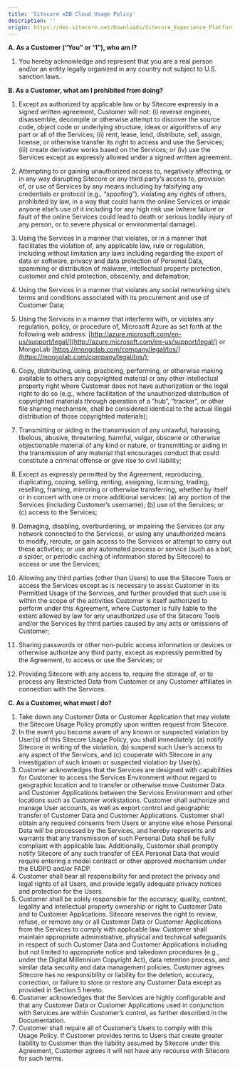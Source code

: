 ```yaml
---
title: 'Sitecore xDB Cloud Usage Policy'
description: ''
origin: https://dev.sitecore.net/Downloads/Sitecore_Experience_Platform/Sitecore_xDB_Cloud_Usage_Policy
---
```


**A. As a Customer (“You” or “I”), who am I?**

1.  You hereby acknowledge and represent that you are a real person and/or an entity legally organized in any country not subject to U.S. sanction laws.

**B. As a Customer, what am I prohibited from doing?**

1.  Except as authorized by applicable law or by Sitecore expressly in a signed written agreement, Customer will not: (i) reverse engineer, disassemble, decompile or otherwise attempt to discover the source code, object code or underlying structure, ideas or algorithms of any part or all of the Services; (ii) rent, lease, lend, distribute, sell, assign, license, or otherwise transfer its right to access and use the Services; (iii) create derivative works based on the Services; or (iv) use the Services except as expressly allowed under a signed written agreement.
2.  Attempting to or gaining unauthorized access to, negatively affecting, or in any way disrupting Sitecore or any third party’s access to, provision of, or use of Services by any means including by falsifying any credentials or protocol (e.g., “spoofing”), violating any rights of others, prohibited by law, in a way that could harm the online Services or impair anyone else’s use of it including for any high risk use (where failure or fault of the online Services could lead to death or serious bodily injury of any person, or to severe physical or environmental damage).
3.  Using the Services in a manner that violates, or in a manner that facilitates the violation of, any applicable law, rule or regulation, including without limitation any laws including regarding the export of data or software, privacy and data protection of Personal Data, spamming or distribution of malware, intellectual property protection, customer and child protection, obscenity, and defamation;
4.  Using the Services in a manner that violates any social networking site’s terms and conditions associated with its procurement and use of Customer Data;
5.  Using the Services in a manner that interferes with, or violates any regulation, policy, or procedure of, Microsoft Azure as set forth at the following web address: [http://azure.microsoft.com/en-us/support/legal/](http://azure.microsoft.com/en-us/support/legal/) or MongoLab [https://mongolab.com/company/legal/tos/](https://mongolab.com/company/legal/tos/);
6.  Copy, distributing, using, practicing, performing, or otherwise making available to others any copyrighted material or any other intellectual property right where Customer does not have authorization or the legal right to do so (e.g., where facilitation of the unauthorized distribution of copyrighted materials through operation of a “hub”, “tracker”, or other file sharing mechanism, shall be considered identical to the actual illegal distribution of those copyrighted materials);
7.  Transmitting or aiding in the transmission of any unlawful, harassing, libelous, abusive, threatening, harmful, vulgar, obscene or otherwise objectionable material of any kind or nature, or transmitting or aiding in the transmission of any material that encourages conduct that could constitute a criminal offense or give rise to civil liability;
8.  Except as expressly permitted by the Agreement, reproducing, duplicating, coping, selling, renting, assigning, licensing, trading, reselling, framing, mirroring or otherwise transferring, whether by itself or in concert with one or more additional services: (a) any portion of the Services (including Customer’s username); (b) use of the Services; or (c) access to the Services;
9.  Damaging, disabling, overburdening, or impairing the Services (or any network connected to the Services), or using any unauthorized means to modify, reroute, or gain access to the Services or attempt to carry out these activities; or use any automated process or service (such as a bot, a spider, or periodic caching of information stored by Sitecore) to access or use the Services;
10. Allowing any third parties (other than Users) to use the Sitecore Tools or access the Services except as is necessary to assist Customer in its Permitted Usage of the Services, and further provided that such use is within the scope of the activities Customer is itself authorized to perform under this Agreement, where Customer is fully liable to the extent allowed by law for any unauthorized use of the Sitecore Tools and/or the Services by third parties caused by any acts or omissions of Customer;

11. Sharing passwords or other non-public access information or devices or otherwise authorize any third party, except as expressly permitted by the Agreement, to access or use the Services; or

12. Providing Sitecore with any access to, require the storage of, or to process any Restricted Data from Customer or any Customer affiliates in connection with the Services.

**C. As a Customer, what must I do?**

1.  Take down any Customer Data or Customer Application that may violate the Sitecore Usage Policy promptly upon written request from Sitecore.
2.  In the event you become aware of any known or suspected violation by User(s) of this Sitecore Usage Policy, you shall immediately: (a) notify Sitecore in writing of the violation, (b) suspend such User’s access to any aspect of the Services, and (c) cooperate with Sitecore in any investigation of such known or suspected violation by User(s).
3.  Customer acknowledges that the Services are designed with capabilities for Customer to access the Services Environment without regard to geographic location and to transfer or otherwise move Customer Data and Customer Applications between the Services Environment and other locations such as Customer workstations. Customer shall authorize and manage User accounts, as well as export control and geographic transfer of Customer Data and Customer Applications. Customer shall obtain any required consents from Users or anyone else whose Personal Data will be processed by the Services, and hereby represents and warrants that any transmission of such Personal Data shall be fully compliant with applicable law. Additionally, Customer shall promptly notify Sitecore of any such transfer of EEA Personal Data that would require entering a model contract or other approved mechanism under the EUDPD and/or FADP.
4.  Customer shall bear all responsibility for and protect the privacy and legal rights of all Users, and provide legally adequate privacy notices and protection for the Users.
5.  Customer shall be solely responsible for the accuracy, quality, content, legality and intellectual property ownership or right to Customer Data and to Customer Applications. Sitecore reserves the right to review, refuse, or remove any or all Customer Data or Customer Applications from the Services to comply with applicable law. Customer shall maintain appropriate administrative, physical and technical safeguards in respect of such Customer Data and Customer Applications including but not limited to appropriate notice and takedown procedures (e.g., under the Digital Millennium Copyright Act), data retention process, and similar data security and data management policies. Customer agrees Sitecore has no responsibility or liability for the deletion, accuracy, correction, or failure to store or restore any Customer Data except as provided in Section 5 hereto.
6.  Customer acknowledges that the Services are highly configurable and that any Customer Data or Customer Applications used in conjunction with Services are within Customer’s control, as further described in the Documentation.
7.  Customer shall require all of Customer’s Users to comply with this Usage Policy. If Customer provides terms to Users that create greater liability to Customer than the liability assumed by Sitecore under this Agreement, Customer agrees it will not have any recourse with Sitecore for such terms.
